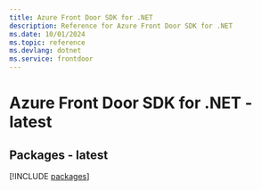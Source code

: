 ```yaml
---
title: Azure Front Door SDK for .NET
description: Reference for Azure Front Door SDK for .NET
ms.date: 10/01/2024
ms.topic: reference
ms.devlang: dotnet
ms.service: frontdoor
---
```

# Azure Front Door SDK for .NET - latest
## Packages - latest
[!INCLUDE [packages](front-door-index.md)]